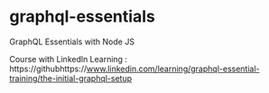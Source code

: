 # graphql-essentials
GraphQL Essentials with Node JS

Course with Linkedln Learning : 
https://githubhttps://www.linkedin.com/learning/graphql-essential-training/the-initial-graphql-setup
